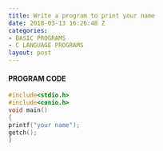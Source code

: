 ```yaml
---
title: Write a program to print your name
date: 2018-03-13 16:26:48 Z
categories:
- BASIC PROGRAMS
- C LANGUAGE PROGRAMS
layout: post
---
```


#### PROGRAM CODE


```c
#include<stdio.h>
#include<conio.h>
void main()
{
printf("your name");
getch();
}
```
